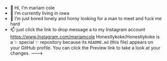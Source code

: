 - 👋 Hi, I’m mariam cole
- 🌱 I’m currently living in iowa 
- 💞️ I’m just bored lonely and horny looking for a man to meet and fuck me hard
- 📫 just click the link to drop message a to my Instagram account https://www.Instagram.com/mariamcole
Honestlykoke/Honestlykoke is a ✨ special ✨ repository because its `README.md` (this file) appears on your GitHub profile.
You can click the Preview link to take a look at your changes.
--->
